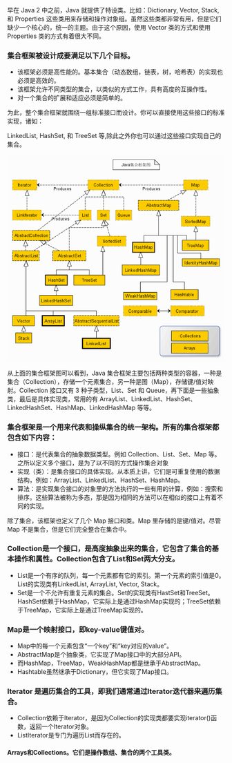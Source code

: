 早在 Java 2 中之前，Java 就提供了特设类。比如：Dictionary, Vector, Stack, 和 Properties 这些类用来存储和操作对象组。虽然这些类都非常有用，但是它们缺少一个核心的，统一的主题。由于这个原因，使用 Vector 类的方式和使用 Properties 类的方式有着很大不同。

### 集合框架被设计成要满足以下几个目标。
- 该框架必须是高性能的。基本集合（动态数组，链表，树，哈希表）的实现也必须是高效的。
- 该框架允许不同类型的集合，以类似的方式工作，具有高度的互操作性。
- 对一个集合的扩展和适应必须是简单的。

为此，整个集合框架就围绕一组标准接口而设计。你可以直接使用这些接口的标准实现，诸如：

LinkedList, HashSet, 和 TreeSet 等,除此之外你也可以通过这些接口实现自己的集合。

![](../assets/vendor/java-list.gif)

从上面的集合框架图可以看到，Java 集合框架主要包括两种类型的容器，一种是集合（Collection），存储一个元素集合，另一种是图（Map），存储键/值对映射。Collection 接口又有 3 种子类型，List、Set 和 Queue，再下面是一些抽象类，最后是具体实现类，常用的有 ArrayList、LinkedList、HashSet、LinkedHashSet、HashMap、LinkedHashMap 等等。

### 集合框架是一个用来代表和操纵集合的统一架构。所有的集合框架都包含如下内容：
- 接口：是代表集合的抽象数据类型。例如 Collection、List、Set、Map 等。之所以定义多个接口，是为了以不同的方式操作集合对象
- 实现（类）：是集合接口的具体实现。从本质上讲，它们是可重复使用的数据结构，例如：ArrayList、LinkedList、HashSet、HashMap。
- 算法：是实现集合接口的对象里的方法执行的一些有用的计算，例如：搜索和排序。这些算法被称为多态，那是因为相同的方法可以在相似的接口上有着不同的实现。

除了集合，该框架也定义了几个 Map 接口和类。Map 里存储的是键/值对。尽管 Map 不是集合，但是它们完全整合在集合中。


### Collection是一个接口，是高度抽象出来的集合，它包含了集合的基本操作和属性。Collection包含了List和Set两大分支。
- List是一个有序的队列，每一个元素都有它的索引。第一个元素的索引值是0。List的实现类有LinkedList, ArrayList, Vector, Stack。
- Set是一个不允许有重复元素的集合。Set的实现类有HastSet和TreeSet。HashSet依赖于HashMap，它实际上是通过HashMap实现的；TreeSet依赖于TreeMap，它实际上是通过TreeMap实现的。

### Map是一个映射接口，即key-value键值对。
- Map中的每一个元素包含“一个key”和“key对应的value”。
- AbstractMap是个抽象类，它实现了Map接口中的大部分API。
- 而HashMap，TreeMap，WeakHashMap都是继承于AbstractMap。
- Hashtable虽然继承于Dictionary，但它实现了Map接口。

### Iterator 是遍历集合的工具，即我们通常通过Iterator迭代器来遍历集合。
- Collection依赖于Iterator，是因为Collection的实现类都要实现iterator()函数，返回一个Iterator对象。
- ListIterator是专门为遍历List而存在的。

#### Arrays和Collections。它们是操作数组、集合的两个工具类。
